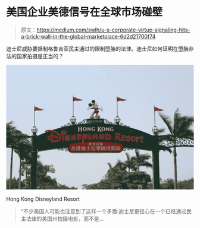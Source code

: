 # 美国企业美德信号在全球市场碰壁

> 原文：<https://medium.com/swlh/u-s-corporate-virtue-signaling-hits-a-brick-wall-in-the-global-marketplace-6d2d21700f74>

迪士尼威胁要抵制格鲁吉亚民主通过的限制堕胎的法律。迪士尼如何证明在堕胎非法的国家拍摄是正当的？

![](img/9b6012a8384321206f31cb3715749c87.png)

Hong Kong Disneyland Resort

> “不少美国人可能也注意到了这样一个矛盾:迪士尼更担心在一个已经通过民主法律的美国州拍摄电影，而不是…